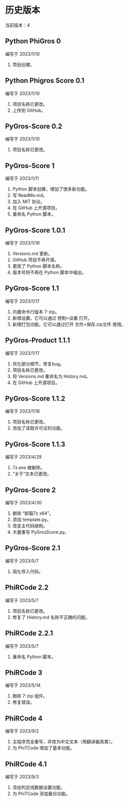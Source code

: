 # 历史版本
当前版本：4
## Python PhiGros 0
编写于 2023/1/10
1. 项目创建。
## Python Phigros Score 0.1
编写于 2023/1/10
1. 项目名称已更改。
2. 上传到 GitHub。
## PyGros-Score 0.2
编写于 2023/1/10
1. 项目名称已更改。
## PyGros-Score 1
编写于 2023/1/11
1. Python 脚本创建，增加了很多新功能。
2. 写 ReadMe.md。
3. 加入 MIT 协议。
4. 在 GitHub 上开源项目。
5. 重命名 Python 脚本。
## PyGros-Score 1.0.1
编写于 2023/1/16
1. Versions.md 更新。
2. GitHub 项目不再开源。
3. 更改了 Python 脚本名称。
4. 版本号将不再在 Python 脚本中输出。
## PyGros-Score 1.1
编写于 2023/1/17
1. 内置命令行版本 7-zip。
2. 新增设置。它可以通过 控制>设置 打开。
3. 新增打包功能。它可以通过打开 文件>保存.zip文件 使用。
## PyGros-Product 1.1.1
编写于 2023/1/17
1. 优化部分细节，修复bug。
2. 项目名称已更改。
3. 将 Versions.md 重命名为 History.md。
4. 在 GitHub 上开源项目。
## PyGros-Score 1.1.2
编写于 2023/1/18
1. 项目名称已更改。
2. 添加了读取许可证的功能。
## PyGros-Score 1.1.3
编写于 2023/4/29
1. 7z.exe 被删除。
2. “关于”文本已更改。
## PyGros-Score 2
编写于 2023/4/30
1. 删除 “卸载7z x64”。
2. 添加 template.py。
3. 改变主代码结构。
4. 大量重写 PyGrosScore.py。
## PyGros-Score 2.1
编写于 2023/5/7
1. 简化导入代码。
## PhiRCode 2.2
编写于 2023/5/7
1. 项目名称已更改。
2. 修复了 History.md 名称不正确的问题。
## PhiRCode 2.2.1
编写于 2023/5/7
1. 重命名 Python 脚本。
## PhiRCode 3
编写于 2023/5/14
1. 删除 7-zip 组件。
2. 修复错误。
## PhiRCode 4
编写于 2023/9/2
1. 主程序完全重写，并改为中文文本（用翻译器真累）。
2. 为 PhiTCode 增加了基本功能。
## PhiRCode 4.1
编写于 2023/9/3
1. 添加判定线数据设置功能。
2. 为 PhiTCode 添加备份功能。